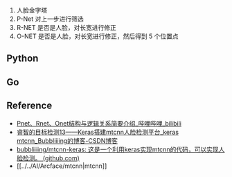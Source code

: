 1. 人脸金字塔
2. P-Net 对上一步进行筛选
3. R-NET 是否是人脸，对长宽进行修正
4. O-NET 是否是人脸，对长宽进行修正，然后得到 5 个位置点

## Python

## Go

## Reference

- [Pnet、Rnet、Onet结构与逻辑关系简要介绍_哔哩哔哩_bilibili](https://www.bilibili.com/video/BV1fJ411C7AJ/?p=3&spm_id_from=pageDriver&vd_source=fd4ee36c98545e734618a1ca0e0847e9)
- [睿智的目标检测13——Keras搭建mtcnn人脸检测平台_keras mtcnn_Bubbliiiing的博客-CSDN博客](https://blog.csdn.net/weixin_44791964/article/details/103530206)
- [bubbliiiing/mtcnn-keras: 这是一个利用keras实现mtcnn的代码，可以实现人脸检测。 (github.com)](https://github.com/bubbliiiing/mtcnn-keras)
- [[../../AI/Arcface/mtcnn|mtcnn]]
